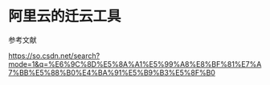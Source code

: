 # 阿里云的迁云工具

参考文献

https://so.csdn.net/search?mode=1&q=%E6%9C%8D%E5%8A%A1%E5%99%A8%E8%BF%81%E7%A7%BB%E5%88%B0%E4%BA%91%E5%B9%B3%E5%8F%B0